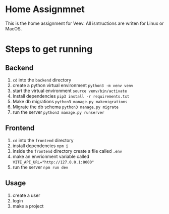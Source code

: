 # Home Assignmnet

This is the home assignment for Veev. All isntructions are writen for Linux or MacOS.

# Steps to get running

## Backend

1) `cd` into the `backend` directory
2) create a python virtual environment `python3 -m venv venv`
3) start the virtual environment `source venv/bin/activate`
4) Install dependencies `pip3 install -r requirements.txt`
5) Make db migrations `python3 manage.py makemigrations`
6) Migrate the db schema `python3 manage.py migrate`
7) run the server `python3 manage.py runserver`

## Frontend

1) `cd` into the `frontend` directory
2) install dependencies `npm i`
3) inside the `frontend` directory create a file called `.env`
4) make an envrionment variable called `VITE_API_URL="http://127.0.0.1:8000"`
5) run the server `npm run dev`

## Usage

1) create a user
2) login
3) make a project